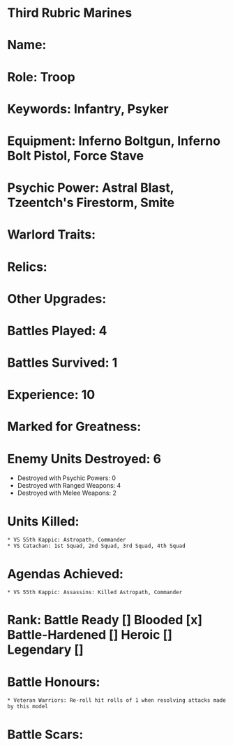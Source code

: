 # Third Rubric Marines

# Name: 
# Role: Troop
# Keywords: Infantry, Psyker
# Equipment: Inferno Boltgun, Inferno Bolt Pistol, Force Stave
# Psychic Power: Astral Blast, Tzeentch's Firestorm, Smite
# Warlord Traits:
# Relics:
# Other Upgrades:

# Battles Played: 4
# Battles Survived: 1
# Experience: 10
# Marked for Greatness:
# Enemy Units Destroyed: 6 
  * Destroyed with Psychic Powers: 0 
  * Destroyed with Ranged Weapons: 4 
  * Destroyed with Melee Weapons: 2
# Units Killed: 
    * VS 55th Kappic: Astropath, Commander
    * VS Catachan: 1st Squad, 2nd Squad, 3rd Squad, 4th Squad
# Agendas Achieved:
    * VS 55th Kappic: Assassins: Killed Astropath, Commander
# Rank: Battle Ready [] Blooded [x] Battle-Hardened [] Heroic [] Legendary []

# Battle Honours: 
    * Veteran Warriors: Re-roll hit rolls of 1 when resolving attacks made by this model
# Battle Scars: